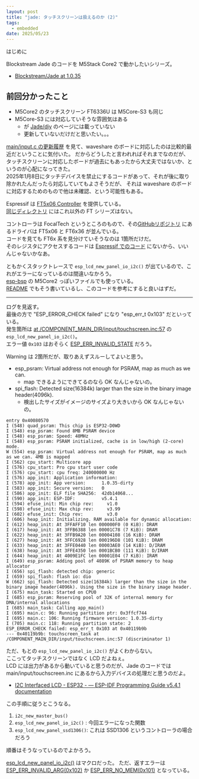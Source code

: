 ```yaml
---
layout: post
title: "jade: タッチスクリーンは扱えるのか (2)"
tags:
  - embedded
date: 2025/05/23
---
```


はじめに

Blockstream Jade のコードを M5Stack Core2 で動かしたいシリーズ。

* [Blockstream/Jade at 1.0.35](https://github.com/Blockstream/Jade/tree/1.0.35)

## 前回分かったこと

* M5Core2 のタッチスクリーン FT6336U は M5Core-S3 も同じ
* M5Core-S3 には対応していそうな雰囲気はある
  * が [Jade/diy](https://github.com/Blockstream/Jade/blob/1.0.35/diy/README.md) のページには載っていない
  * 更新していないだけだと思いたい。。。

[main/input.c の更新履歴](https://github.com/Blockstream/Jade/commits/1.0.35/main/input/touchscreen.inc) を見て、waveshare のボードに対応したのは比較的最近だということに気付いた。
だからどうしたと言われればそれまでなのだが、タッチスクリーンに対応したボードが過去にもあったから大丈夫ではないか、というのが心配になってきた。  
2025年1月8日にタッチデバイスを禁止にするコードがあって、それが後に取り除かれたんだったら対応していてもよさそうだが、
それは waveshare のボードに対応するためのもので他は未確認、という可能性もある。

Espressif は [FT5x06 Controller](https://components.espressif.com/components/espressif/esp_lcd_touch_ft5x06/versions/1.0.7) を提供している。  
[同じディレクトリ](https://github.com/espressif/esp-bsp/tree/master/components/lcd_touch) にはこれ以外の FT シリーズはない。  

コントローラは FocalTech というところのもので、その[GitHubリポジトリ](https://github.com/focaltech-systems/drivers-input-touchscreen-FTS_driver) にあるドライバは FT5x06 と FT6x36 が並んでいる。  
コードを見ても FT6x 系を見分けていそうなのは 1箇所だけだ。  
そのレジスタにアクセスするコードは [Espressif でのコード](https://github.com/espressif/esp-bsp/blob/master/components/lcd_touch/esp_lcd_touch_ft5x06/esp_lcd_touch_ft5x06.c) にないから、いいんじゃないかなあ。

ともかくスタックトレースで `esp_lcd_new_panel_io_i2c()` が出ているので、これがエラーになっているのは間違いなかろう。  
[esp-bsp](https://github.com/espressif/esp-bsp/blob/5705ac7871989df3b9a84ece3ff8a44e0b5c1d63/bsp/m5stack_core_2/m5stack_core_2.c#L577) の M5Core2 っぽいファイルでも使っている。  
[README](https://github.com/espressif/esp-bsp/blob/5705ac7871989df3b9a84ece3ff8a44e0b5c1d63/bsp/m5stack_core_2/README.md) でもそう書いているし、このコードを参考にすると良いはずだ。

----

ログを見返す。  
最後の方で "ESP_ERROR_CHECK failed" になり "esp_err_t 0x103" だといっている。  
発生箇所は [at /COMPONENT_MAIN_DIR/input/touchscreen.inc:57](https://github.com/Blockstream/Jade/blob/1.0.35/main/input/touchscreen.inc#L57) の `esp_lcd_new_panel_io_i2c()`。  
エラー値 `0x103` はおそらく [ESP_ERR_INVALID_STATE](https://github.com/espressif/esp-idf/blob/27d68f57e6bdd3842cd263585c2c352698a9eda2/components/esp_common/include/esp_err.h#L27) だろう。

Warning は 2箇所だが、取りあえずスルーしてよいと思う。  

* esp_psram: Virtual address not enough for PSRAM, map as much as we can.
  * map できるようにできてるのなら OK なんじゃないの。
* spi_flash: Detected size(16384k) larger than the size in the binary image header(4096k).
  * 検出したサイズがイメージのサイズより大きいから OK なんじゃないの。

```log
entry 0x40080570
I (548) quad_psram: This chip is ESP32-D0WD
I (548) esp_psram: Found 8MB PSRAM device
I (548) esp_psram: Speed: 40MHz
I (548) esp_psram: PSRAM initialized, cache is in low/high (2-core) mode.
W (554) esp_psram: Virtual address not enough for PSRAM, map as much as we can. 4MB is mapped
I (562) cpu_start: Multicore app
I (576) cpu_start: Pro cpu start user code
I (576) cpu_start: cpu freq: 240000000 Hz
I (576) app_init: Application information:
I (578) app_init: App version:      1.0.35-dirty
I (583) app_init: Secure version:   0
I (586) app_init: ELF file SHA256:  42db14068...
I (590) app_init: ESP-IDF:          v5.4.1
I (594) efuse_init: Min chip rev:     v1.0
I (598) efuse_init: Max chip rev:     v3.99 
I (602) efuse_init: Chip rev:         v3.0
I (606) heap_init: Initializing. RAM available for dynamic allocation:
I (612) heap_init: At 3FFAFF10 len 000000F0 (0 KiB): DRAM
I (617) heap_init: At 3FFB6388 len 00001C78 (7 KiB): DRAM
I (622) heap_init: At 3FFB9A20 len 00004108 (16 KiB): DRAM
I (627) heap_init: At 3FFC6928 len 000196D8 (101 KiB): DRAM
I (633) heap_init: At 3FFE0440 len 00003AE0 (14 KiB): D/IRAM
I (638) heap_init: At 3FFE4350 len 0001BCB0 (111 KiB): D/IRAM
I (644) heap_init: At 4009E1FC len 00001E04 (7 KiB): IRAM
I (649) esp_psram: Adding pool of 4089K of PSRAM memory to heap allocator
I (656) spi_flash: detected chip: generic
I (659) spi_flash: flash io: dio
W (662) spi_flash: Detected size(16384k) larger than the size in the binary image header(4096k). Using the size in the binary image header.
I (675) main_task: Started on CPU0
I (685) esp_psram: Reserving pool of 32K of internal memory for DMA/internal allocations
I (685) main_task: Calling app_main()
I (695) main.c: 96: Running partition ptr: 0x3ffcf744
I (695) main.c: 106: Running firmware version: 1.0.35-dirty
I (705) main.c: 118: Running partition state: 2
ESP_ERROR_CHECK failed: esp_err_t 0x103 at 0x40119b9b
--- 0x40119b9b: touchscreen_task at /COMPONENT_MAIN_DIR/input/touchscreen.inc:57 (discriminator 1)
```

ただ、もとの `esp_lcd_new_panel_io_i2c()` がよくわからない。  
ここってタッチスクリーンではなく LCD だよねぇ。  
LCD には出力があるから動いていると思うのだが、Jade のコードでは main/input/touchscreen.inc にあるから入力デバイスの処理だと思うのだよ。

* [I2C Interfaced LCD - ESP32 - — ESP-IDF Programming Guide v5.4.1 documentation](https://docs.espressif.com/projects/esp-idf/en/stable/esp32/api-reference/peripherals/lcd/i2c_lcd.html)

この手順に従うとこうなる。

1. `i2c_new_master_bus()`
2. `esp_lcd_new_panel_io_i2c()` : 今回エラーになった関数
3. `esp_lcd_new_panel_ssd1306()`: これは SSD1306 というコントローラの場合だろう

順番はそうなっているのでよかろう。

[esp_lcd_new_panel_io_i2c()](https://docs.espressif.com/projects/esp-idf/en/stable/esp32/api-reference/peripherals/lcd/i2c_lcd.html#c.esp_lcd_new_panel_io_i2c) はマクロだった。
ただ、返すエラーは [ESP_ERR_INVALID_ARG(0x102)](https://docs.espressif.com/projects/esp-idf/en/stable/esp32/api-reference/system/esp_err.html#c.ESP_ERR_INVALID_ARG) か [ESP_ERR_NO_MEM(0x101)](https://docs.espressif.com/projects/esp-idf/en/stable/esp32/api-reference/system/esp_err.html#c.ESP_ERR_NO_MEM) となっている。  
